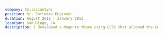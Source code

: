```yaml
---
company: CollisionSync
position: Sr. Software Engineer
duration: August 2012 - January 2013
location: San Diego, CA
description: I developed a Magento theme using LESS that allowed the company to bring all website theming in-house. I setup and maintained multiple linux environments used for deployments, agile project management, and Ruby scripts to automate Data team’s workflow. I led a team of three developers and organized all agile practices within the organization.
---
```

